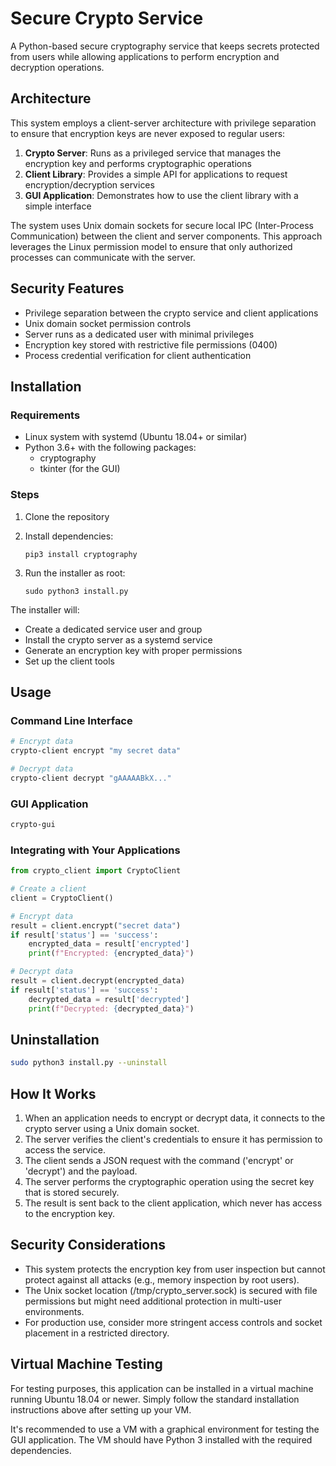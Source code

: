 # Secure Crypto Service

A Python-based secure cryptography service that keeps secrets protected from users while allowing applications to perform encryption and decryption operations.

## Architecture

This system employs a client-server architecture with privilege separation to ensure that encryption keys are never exposed to regular users:

1. **Crypto Server**: Runs as a privileged service that manages the encryption key and performs cryptographic operations
2. **Client Library**: Provides a simple API for applications to request encryption/decryption services
3. **GUI Application**: Demonstrates how to use the client library with a simple interface

The system uses Unix domain sockets for secure local IPC (Inter-Process Communication) between the client and server components. This approach leverages the Linux permission model to ensure that only authorized processes can communicate with the server.

## Security Features

- Privilege separation between the crypto service and client applications
- Unix domain socket permission controls
- Server runs as a dedicated user with minimal privileges
- Encryption key stored with restrictive file permissions (0400)
- Process credential verification for client authentication

## Installation

### Requirements

- Linux system with systemd (Ubuntu 18.04+ or similar)
- Python 3.6+ with the following packages:
  - cryptography
  - tkinter (for the GUI)

### Steps

1. Clone the repository
2. Install dependencies:
   ```
   pip3 install cryptography
   ```

3. Run the installer as root:
   ```
   sudo python3 install.py
   ```

The installer will:
- Create a dedicated service user and group
- Install the crypto server as a systemd service
- Generate an encryption key with proper permissions
- Set up the client tools

## Usage

### Command Line Interface

```bash
# Encrypt data
crypto-client encrypt "my secret data"

# Decrypt data
crypto-client decrypt "gAAAAABkX..."
```

### GUI Application

```bash
crypto-gui
```

### Integrating with Your Applications

```python
from crypto_client import CryptoClient

# Create a client
client = CryptoClient()

# Encrypt data
result = client.encrypt("secret data")
if result['status'] == 'success':
    encrypted_data = result['encrypted']
    print(f"Encrypted: {encrypted_data}")

# Decrypt data
result = client.decrypt(encrypted_data)
if result['status'] == 'success':
    decrypted_data = result['decrypted']
    print(f"Decrypted: {decrypted_data}")
```

## Uninstallation

```bash
sudo python3 install.py --uninstall
```

## How It Works

1. When an application needs to encrypt or decrypt data, it connects to the crypto server using a Unix domain socket.
2. The server verifies the client's credentials to ensure it has permission to access the service.
3. The client sends a JSON request with the command ('encrypt' or 'decrypt') and the payload.
4. The server performs the cryptographic operation using the secret key that is stored securely.
5. The result is sent back to the client application, which never has access to the encryption key.

## Security Considerations

- This system protects the encryption key from user inspection but cannot protect against all attacks (e.g., memory inspection by root users).
- The Unix socket location (/tmp/crypto_server.sock) is secured with file permissions but might need additional protection in multi-user environments.
- For production use, consider more stringent access controls and socket placement in a restricted directory.

## Virtual Machine Testing

For testing purposes, this application can be installed in a virtual machine running Ubuntu 18.04 or newer. Simply follow the standard installation instructions above after setting up your VM.

It's recommended to use a VM with a graphical environment for testing the GUI application. The VM should have Python 3 installed with the required dependencies. 